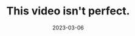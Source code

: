 ---
id: this-video-isnt-perfect
title: This video isn't perfect.
description: "\"This video isn't perfect.\" was selected for scringing at the Tustin Student Film Festival, where it won Best Story."
img: film/this-video-isnt-perfect.jpg
imgalt: Zachary is in a podcast room with equipment visible in the background. There's text on screen that reads "This video isn't perfect." with "isn't" underlined in pen.
date: 2023-03-06
watchlink: https://youtu.be/DnIjLDGCDhg
featured: true
homeFeatured: true
---